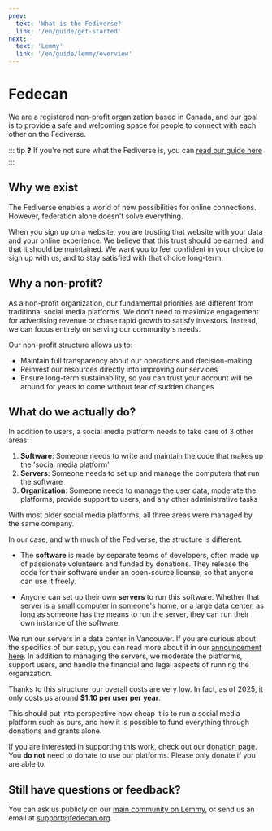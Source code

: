 ```yaml
---
prev:
  text: 'What is the Fediverse?'
  link: '/en/guide/get-started'
next:
  text: 'Lemmy'
  link: '/en/guide/lemmy/overview'
---
```


# Fedecan

We are a registered non-profit organization based in Canada, and our goal is to provide a safe and welcoming space for people to connect with each other on the Fediverse.

::: tip ❓ If you're not sure what the Fediverse is, you can [read our guide here](/guide/getting-started)
:::

## Why we exist

The Fediverse enables a world of new possibilities for online connections. However, federation alone doesn't solve everything.

When you sign up on a website, you are trusting that website with your data and your online experience. We believe that this trust should be earned, and that it should be maintained. We want you to feel confident in your choice to sign up with us, and to stay satisfied with that choice long-term.

## Why a non-profit?

As a non-profit organization, our fundamental priorities are different from traditional social media platforms. We don't need to maximize engagement for advertising revenue or chase rapid growth to satisfy investors. Instead, we can focus entirely on serving our community's needs.

Our non-profit structure allows us to:

- Maintain full transparency about our operations and decision-making
- Reinvest our resources directly into improving our services
- Ensure long-term sustainability, so you can trust your account will be around for years to come without fear of sudden changes

## What do we actually do?

In addition to users, a social media platform needs to take care of 3 other areas:

1. **Software**: Someone needs to write and maintain the code that makes up the 'social media platform'
2. **Servers**: Someone needs to set up and manage the computers that run the software
3. **Organization**: Someone needs to manage the user data, moderate the platforms, provide support to users, and any other administrative tasks

With most older social media platforms, all three areas were managed by the same company.

In our case, and with much of the Fediverse, the structure is different.

- The **software** is made by separate teams of developers, often made up of passionate volunteers and funded by donations. They release the code for their software under an open-source license, so that anyone can use it freely.

- Anyone can set up their own **servers** to run this software. Whether that server is a small computer in someone's home, or a large data center, as long as someone has the means to run the server, they can run their own instance of the software.

We run our servers in a data center in Vancouver. If you are curious about the specifics of our setup, you can read more about it in our [announcement here](../../announcements/2025-01-18_update-finances-new-server.md). In addition to managing the servers, we moderate the platforms, support users, and handle the financial and legal aspects of running the organization.

Thanks to this structure, our overall costs are very low. In fact, as of 2025, it only costs us around **$1.10 per user per year**.

<!-- Graphic / Diagram -->

This should put into perspective how cheap it is to run a social media platform such as ours, and how it is possible to fund everything through donations and grants alone.

If you are interested in supporting this work, check out our [donation page](../../donate.md). You **do not** need to donate to use our platforms. Please only donate if you are able to.

## Still have questions or feedback?

You can ask us publicly on our [main community on Lemmy](https://lemmy.ca/c/main), or send us an email at [support@fedecan.org](mailto:support@fedecan.org).